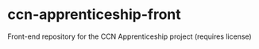 # ccn-apprenticeship-front
Front-end repository for the CCN Apprenticeship project (requires license)
